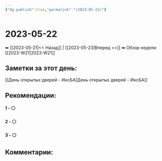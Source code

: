 ```yaml
---
{"dg-publish":true,"permalink":"/2023-05-22/"}
---
```


# 2023-05-22

⬅  [[2023-05-21\|<<  Назад]] | [[2023-05-23\|Вперед >>]]  ➡
Обзор недели: [[2023-W21\|2023-W21]]


## Заметки за этот день:

[[День открытых дверей - ИнсБА\|День открытых дверей - ИнсБА]]

## Рекомендации:

#### 1 - ⚪ 

#### 2 - ⚪ 

#### 3 - ⚪ 


## Комментарии:
